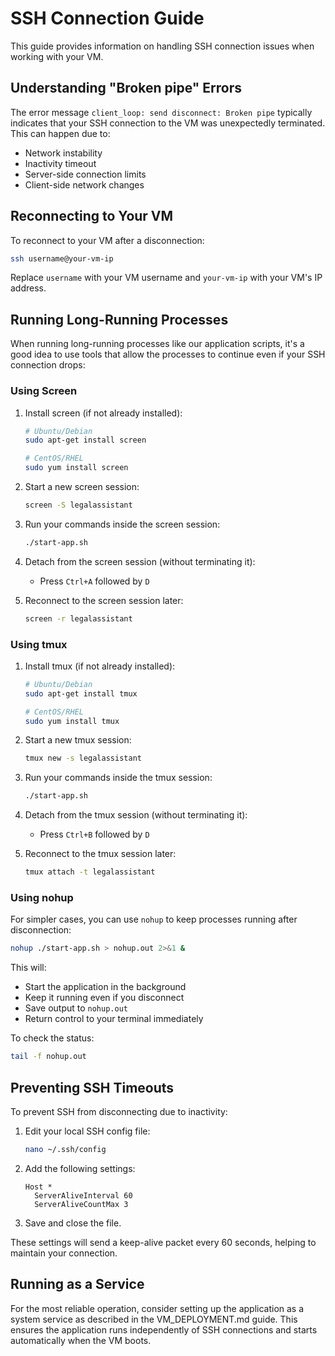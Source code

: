 # SSH Connection Guide

This guide provides information on handling SSH connection issues when working with your VM.

## Understanding "Broken pipe" Errors

The error message `client_loop: send disconnect: Broken pipe` typically indicates that your SSH connection to the VM was unexpectedly terminated. This can happen due to:

- Network instability
- Inactivity timeout
- Server-side connection limits
- Client-side network changes

## Reconnecting to Your VM

To reconnect to your VM after a disconnection:

```bash
ssh username@your-vm-ip
```

Replace `username` with your VM username and `your-vm-ip` with your VM's IP address.

## Running Long-Running Processes

When running long-running processes like our application scripts, it's a good idea to use tools that allow the processes to continue even if your SSH connection drops:

### Using Screen

1. Install screen (if not already installed):
   ```bash
   # Ubuntu/Debian
   sudo apt-get install screen
   
   # CentOS/RHEL
   sudo yum install screen
   ```

2. Start a new screen session:
   ```bash
   screen -S legalassistant
   ```

3. Run your commands inside the screen session:
   ```bash
   ./start-app.sh
   ```

4. Detach from the screen session (without terminating it):
   - Press `Ctrl+A` followed by `D`

5. Reconnect to the screen session later:
   ```bash
   screen -r legalassistant
   ```

### Using tmux

1. Install tmux (if not already installed):
   ```bash
   # Ubuntu/Debian
   sudo apt-get install tmux
   
   # CentOS/RHEL
   sudo yum install tmux
   ```

2. Start a new tmux session:
   ```bash
   tmux new -s legalassistant
   ```

3. Run your commands inside the tmux session:
   ```bash
   ./start-app.sh
   ```

4. Detach from the tmux session (without terminating it):
   - Press `Ctrl+B` followed by `D`

5. Reconnect to the tmux session later:
   ```bash
   tmux attach -t legalassistant
   ```

### Using nohup

For simpler cases, you can use `nohup` to keep processes running after disconnection:

```bash
nohup ./start-app.sh > nohup.out 2>&1 &
```

This will:
- Start the application in the background
- Keep it running even if you disconnect
- Save output to `nohup.out`
- Return control to your terminal immediately

To check the status:
```bash
tail -f nohup.out
```

## Preventing SSH Timeouts

To prevent SSH from disconnecting due to inactivity:

1. Edit your local SSH config file:
   ```bash
   nano ~/.ssh/config
   ```

2. Add the following settings:
   ```
   Host *
     ServerAliveInterval 60
     ServerAliveCountMax 3
   ```

3. Save and close the file.

These settings will send a keep-alive packet every 60 seconds, helping to maintain your connection.

## Running as a Service

For the most reliable operation, consider setting up the application as a system service as described in the VM_DEPLOYMENT.md guide. This ensures the application runs independently of SSH connections and starts automatically when the VM boots.
